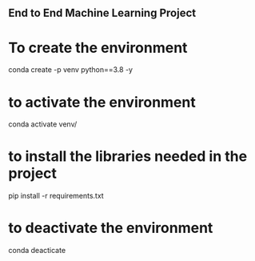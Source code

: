 ## End to End Machine Learning Project

# To create the environment

conda create -p venv python==3.8 -y

# to activate the environment

conda activate venv/

# to install the libraries needed in the project

pip install -r requirements.txt

# to deactivate the environment
conda deacticate
